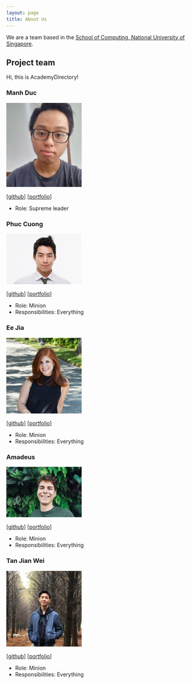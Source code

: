 ```yaml
---
layout: page
title: About Us
---
```


We are a team based in the [School of Computing, National University of Singapore](http://www.comp.nus.edu.sg).

## Project team

Hi, this is AcademyDirectory!


### Manh Duc

<img src="images/hmanhduc2k.png" width="200px">

[[github](https://github.com/johndoe)]
[[portfolio](team/johndoe.md)]

* Role: Supreme leader

### Phuc Cuong

<img src="images/phuccuongngo99.png" width="200px">

[[github](http://github.com/johndoe)]
[[portfolio](team/johndoe.md)]

* Role: Minion
* Responsibilities: Everything

### Ee Jia

<img src="images/cheweejia.png" width="200px">

[[github](http://github.com/johndoe)] [[portfolio](team/johndoe.md)]

* Role: Minion
* Responsibilities: Everything

### Amadeus

<img src="images/amadeus-winarto.png" width="200px">

[[github](http://github.com/johndoe)]
[[portfolio](team/johndoe.md)]

* Role: Minion
* Responsibilities: Everything

### Tan Jian Wei

<img src="images/jianoway.png" width="200px">

[[github](https://github.com/jianoway/)]
[[portfolio](team/jianoway.md)]

* Role: Minion
* Responsibilities: Everything
